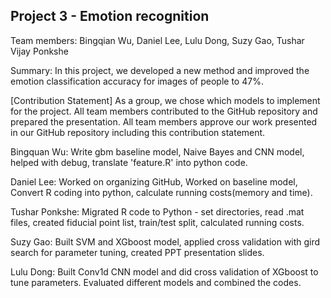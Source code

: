 ## Project 3 - Emotion recognition

Team members: Bingqian Wu, Daniel Lee, Lulu Dong, Suzy Gao, Tushar Vijay Ponkshe

Summary: In this project, we developed a new method and improved the emotion classification accuracy for images of people to 47%.

[Contribution Statement] As a group, we chose which models to implement for the project. All team members contributed to the GitHub repository and prepared the presentation. All team members approve our work presented in our GitHub repository including this contribution statement.


Bingquan Wu: Write gbm baseline model, Naive Bayes and CNN model, helped with debug, translate 'feature.R' into python code.

Daniel Lee: Worked on organizing GitHub, Worked on baseline model, Convert R coding into python, calculate running costs(memory and time).

Tushar Ponkshe: Migrated R code to Python - set directories, read .mat files, created fiducial point list, train/test split, calculated running costs.

Suzy Gao: Built SVM and XGboost model, applied cross validation with gird search for parameter tuning, created PPT presentation slides.

Lulu Dong: Built Conv1d CNN model and did cross validation of XGboost to tune parameters. Evaluated different models and combined the codes.
